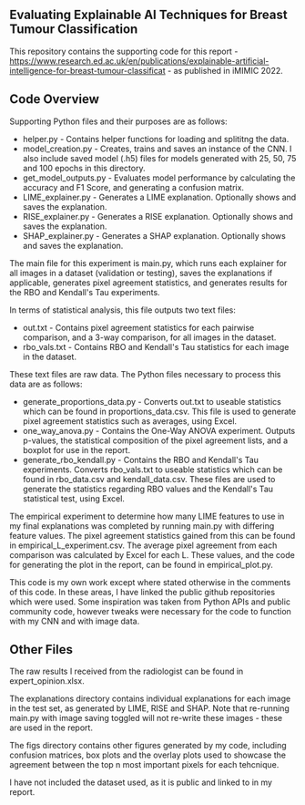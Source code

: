 Evaluating Explainable AI Techniques for Breast Tumour Classification
-
This repository contains the supporting code for this report - https://www.research.ed.ac.uk/en/publications/explainable-artificial-intelligence-for-breast-tumour-classificat - as published in iMIMIC 2022.

Code Overview
-
Supporting Python files and their purposes are as follows:

- helper.py - Contains helper functions for loading and splititng the data.
- model_creation.py - Creates, trains and saves an instance of the CNN. I also include saved model (.h5) files for models generated with 25, 50, 75 and 100 epochs in this directory.
- get_model_outputs.py - Evaluates model performance by calculating the accuracy and F1 Score, and generating a confusion matrix.
- LIME_explainer.py - Generates a LIME explanation. Optionally shows and saves the explanation.
- RISE_explainer.py - Generates a RISE explanation. Optionally shows and saves the explanation.
- SHAP_explainer.py - Generates a SHAP explanation. Optionally shows and saves the explanation.

The main file for this experiment is main.py, which runs each explainer for all images in a dataset (validation or testing), saves the explanations if applicable, generates pixel agreement statistics, and generates results for the RBO and Kendall's Tau experiments.

In terms of statistical analysis, this file outputs two text files:

- out.txt - Contains pixel agreement statistics for each pairwise comparison, and a 3-way comparison, for all images in the dataset.
- rbo_vals.txt - Contains RBO and Kendall's Tau statistics for each image in the dataset.

These text files are raw data. The Python files necessary to process this data are as follows:

- generate_proportions_data.py - Converts out.txt to useable statistics which can be found in proportions_data.csv. This file is used to generate pixel agreement statistics such as averages, using Excel.
- one_way_anova.py - Contains the One-Way ANOVA experiment. Outputs p-values, the statistical composition of the pixel agreement lists, and a boxplot for use in the report.
- generate_rbo_kendall.py - Contains the RBO and Kendall's Tau experiments. Converts rbo_vals.txt to useable statistics which can be found in rbo_data.csv and kendall_data.csv. These files are used to generate the statistics regarding RBO values and the Kendall's Tau statistical test, using Excel.

The empirical experiment to determine how many LIME features to use in my final explanations was completed by running main.py with differing feature values. The pixel agreement statistics gained from this can be found in empirical_L_experiment.csv. 
The average pixel agreement from each comparison was calculated by Excel for each L. These values, and the code for generating the plot in the report, can be found in empirical_plot.py.

This code is my own work except where stated otherwise in the comments of this code. In these areas, I have linked the public github repositories which were used.
Some inspiration was taken from Python APIs and public community code, however tweaks were necessary for the code to function with my CNN and with image data.

Other Files
-

The raw results I received from the radiologist can be found in expert_opinion.xlsx.

The explanations directory contains individual explanations for each image in the test set, as generated by LIME, RISE and SHAP. Note that re-running main.py with image saving toggled will not re-write these images - these are used in the report.

The figs directory contains other figures generated by my code, including confusion matrices, box plots and the overlay plots used to showcase the agreement between the top n most important pixels for each tehcnique.

I have not included the dataset used, as it is public and linked to in my report.

